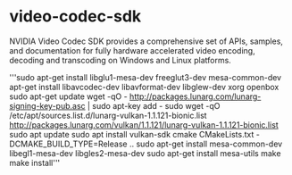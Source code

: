 # video-codec-sdk
NVIDIA Video Codec SDK provides a comprehensive set of APIs, samples, and documentation for fully hardware accelerated video encoding, decoding and transcoding on Windows and Linux platforms.


'''sudo apt-get install libglu1-mesa-dev freeglut3-dev mesa-common-dev
apt-get install libavcodec-dev libavformat-dev libglew-dev xorg openbox
sudo apt-get update
wget -qO - http://packages.lunarg.com/lunarg-signing-key-pub.asc | sudo apt-key add -
sudo wget -qO /etc/apt/sources.list.d/lunarg-vulkan-1.1.121-bionic.list http://packages.lunarg.com/vulkan/1.1.121/lunarg-vulkan-1.1.121-bionic.list
sudo apt update
sudo apt install vulkan-sdk
cmake CMakeLists.txt -DCMAKE_BUILD_TYPE=Release ..
sudo apt-get install mesa-common-dev libegl1-mesa-dev libgles2-mesa-dev
sudo apt-get install mesa-utils
make
make install'''
